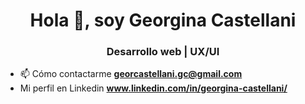 <h1 align="center">Hola 👋, soy Georgina Castellani</h1>
<h3 align="center">Desarrollo web | UX/UI</h3>

- 📫 Cómo contactarme **georcastellani.gc@gmail.com**
- Mi perfil en Linkedin **www.linkedin.com/in/georgina-castellani/**
